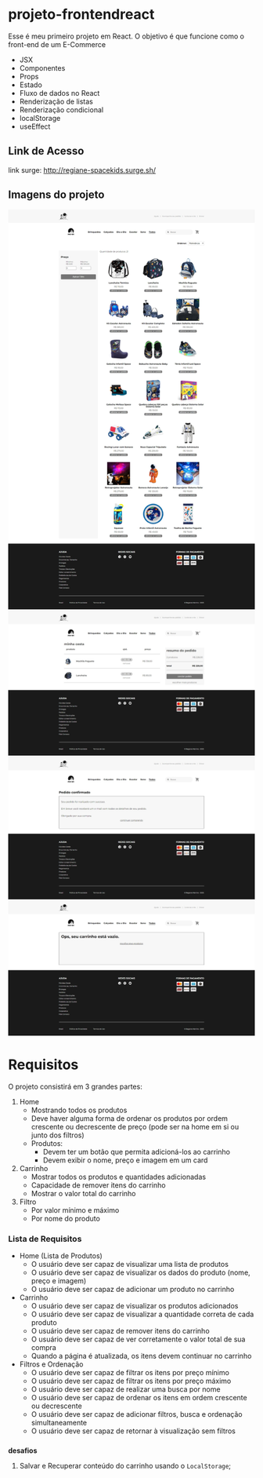 # projeto-frontendreact


Esse é meu primeiro projeto em React. O objetivo é que funcione como o front-end de um E-Commerce


- JSX
- Componentes
- Props
- Estado
- Fluxo de dados no React
- Renderização de listas
- Renderização condicional
- localStorage
- useEffect


## Link de Acesso

link surge: http://regiane-spacekids.surge.sh/

## Imagens do projeto

![home](.github\images\home.jpeg)
![cart](.github\images\cart.jpeg)
![confirmationpage](.github\images\confirmationpage.jpeg)
![emptycart](.github\images\emptycart.jpeg)


# Requisitos

O projeto consistirá em 3 grandes partes:

1. Home
    - Mostrando todos os produtos
    - Deve haver alguma forma de ordenar os produtos por ordem crescente ou decrescente de preço (pode ser na home em si ou junto dos filtros)
    - Produtos:
        - Devem ter um botão que permita adicioná-los ao carrinho
        - Devem exibir o nome, preço e imagem em um card
2. Carrinho
    - Mostrar todos os produtos e quantidades adicionadas
    - Capacidade de remover itens do carrinho
    - Mostrar o valor total do carrinho
3. Filtro
    - Por valor mínimo e máximo
    - Por nome do produto

### Lista de Requisitos
- Home (Lista de Produtos)
    - O usuário deve ser capaz de visualizar uma lista de produtos
    - O usuário deve ser capaz de visualizar os dados do produto (nome, preço e imagem)
    - O usuário deve ser capaz de adicionar um produto no carrinho
- Carrinho
    - O usuário deve ser capaz de visualizar os produtos adicionados
    - O usuário deve ser capaz de visualizar a quantidade correta de cada produto
    - O usuário deve ser capaz de remover itens do carrinho
    - O usuário deve ser capaz de ver corretamente o valor total de sua compra
    - Quando a página é atualizada, os itens devem continuar no carrinho
- Filtros e Ordenação
    - O usuário deve ser capaz de filtrar os itens por preço mínimo
    - O usuário deve ser capaz de filtrar os itens por preço máximo
    - O usuário deve ser capaz de realizar uma busca por nome
    - O usuário deve ser capaz de ordenar os itens em ordem crescente ou decrescente
    - O usuário deve ser capaz de adicionar  filtros, busca e ordenação simultaneamente
    - O usuário deve ser capaz de retornar à visualização sem filtros
    
 ### 
**desafios**
  1. Salvar e Recuperar conteúdo do carrinho usando o `LocalStorage`;
 

